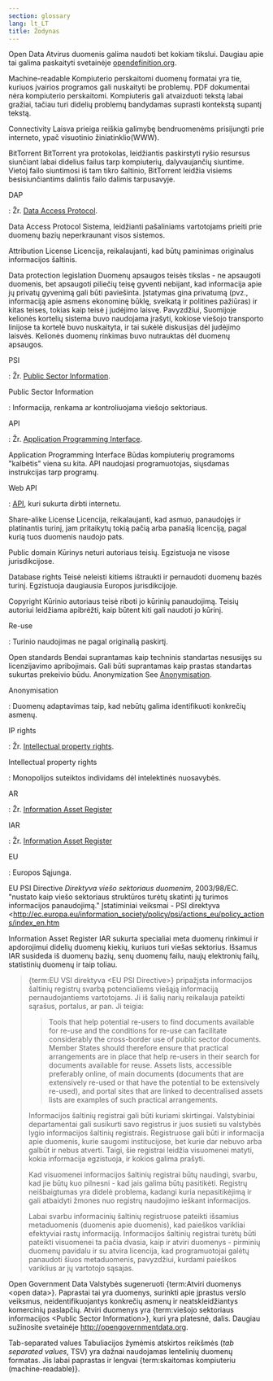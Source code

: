```yaml
---
section: glossary
lang: lt_LT
title: Žodynas
---
```


Open Data Atvirus duomenis galima naudoti bet kokiam tikslui. Daugiau apie tai galima paskaityti svetainėje [opendefinition.org](http://www.opendefinition.org/).

Machine-readable Kompiuterio perskaitomi duomenų formatai yra tie, kuriuos įvairios programos gali nuskaityti be problemų. PDF dokumentai nėra kompiuterio perskaitomi. Kompiuteris gali atvaizduoti tekstą labai gražiai, tačiau turi didelių problemų bandydamas suprasti kontekstą supantį tekstą.

Connectivity Laisva prieiga reiškia galimybę bendruomenėms prisijungti prie interneto, ypač visuotinio žiniatinklio(WWW).

BitTorrent BitTorrent yra protokolas, leidžiantis paskirstyti ryšio resursus siunčiant labai didelius failus tarp kompiuterių, dalyvaujančių siuntime. Vietoj failo siuntimosi iš tam tikro šaltinio, BitTorrent leidžia visiems besisiunčiantims dalintis failo dalimis tarpusavyje.

DAP

:   Žr. [Data Access Protocol](/glossary/lt_LT/terms/data-access-protocol/).

Data Access Protocol Sistema, leidžianti pašaliniams vartotojams prieiti prie duomenų bazių neperkraunant visos sistemos.

Attribution License Licencija, reikalaujanti, kad būtų paminimas originalus informacijos šaltinis.

Data protection legislation Duomenų apsaugos teisės tikslas - ne apsaugoti duomenis, bet apsaugoti piliečių teisę gyventi nebijant, kad informacija apie jų privatų gyvenimą gali būti paviešinta. Įstatymas gina privatumą (pvz., informaciją apie asmens ekonominę būklę, sveikatą ir politines pažiūras) ir kitas teises, tokias kaip teisė į judėjimo laisvę. Pavyzdžiui, Suomijoje kelionės kortelių sistema buvo naudojama įrašyti, kokiose viešojo transporto linijose ta kortelė buvo nuskaityta, ir tai sukėlė diskusijas dėl judėjimo laisvės. Kelionės duomenų rinkimas buvo nutrauktas dėl duomenų apsaugos.

PSI

:   Žr. [Public Sector Information](/glossary/lt_LT/terms/public-sector-information/).

Public Sector Information

:   Informacija, renkama ar kontroliuojama viešojo sektoriaus.

API

:   Žr. [Application Programming Interface](/glossary/lt_LT/terms/application-programming-interface/).

Application Programming Interface Būdas kompiuterių programoms "kalbėtis" viena su kita. API naudojasi programuotojas, siųsdamas instrukcijas tarp programų.

Web API

:   [API](/glossary/lt_LT/terms/api/), kuri sukurta dirbti internetu.

Share-alike License Licencija, reikalaujanti, kad asmuo, panaudojęs ir platinantis turinį, jam pritaikytų tokią pačią arba panašią licenciją, pagal kurią tuos duomenis naudojo pats.

Public domain Kūrinys neturi autoriaus teisių. Egzistuoja ne visose jurisdikcijose.

Database rights Teisė neleisti kitiems ištraukti ir pernaudoti duomenų bazės turinį. Egzistuoja daugiausia Europos jurisdikcijoje.

Copyright Kūrinio autoriaus teisė riboti jo kūrinių panaudojimą. Teisių autoriui leidžiama apibrėžti, kaip būtent kiti gali naudoti jo kūrinį.

Re-use

:   Turinio naudojimas ne pagal originalią paskirtį.

Open standards Bendai suprantamas kaip techninis standartas nesusijęs su licenzijavimo apribojimais. Gali būti suprantamas kaip prastas standartas sukurtas prekeivio būdu. Anonymization See [Anonymisation](/glossary/lt_LT/terms/anonymisation/).

Anonymisation

:   Duomenų adaptavimas taip, kad nebūtų galima identifikuoti konkrečių asmenų.

IP rights

:   Žr. [Intellectual property rights](/glossary/lt_LT/terms/intellectual-property-rights/).

Intellectual property rights

:   Monopolijos suteiktos individams dėl intelektinės nuosavybės.

AR

:   Žr. [Information Asset Register](/glossary/lt_LT/terms/information-asset-register/)

IAR

:   Žr. [Information Asset Register](/glossary/lt_LT/terms/information-asset-register/)

EU

:   Europos Sąjunga.

EU PSI Directive *Direktyva viešo sektoriaus duomenim*, 2003/98/EC. "nustato kaip viešo sektoriaus struktūros turėtų skatinti jų turimos informacijos panaudojimą." Įstatiminiai veiksmai - PSI direktyva \<<http://ec.europa.eu/information_society/policy/psi/actions_eu/policy_actions/index_en.htm>

Information Asset Register IAR sukurta specialiai meta duomenų rinkimui ir apdorojimui didelių duomenų kiekių, kuriuos turi viešas sektorius. Išsamus IAR susideda iš duomenų bazių, senų duomenų failu, naujų elektronių failų, statistinių duomenų ir taip toliau.

> {term:EU VSI direktyva \<EU PSI Directive\>} pripažįsta informacijos šaltinių registrų svarbą potencialiems viešąją informaciją pernaudojantiems vartotojams. Ji iš šalių narių reikalauja pateikti sąrašus, portalus, ar pan. Ji teigia:
>
> > Tools that help potential re-users to find documents available for re-use and the conditions for re-use can facilitate considerably the cross-border use of public sector documents. Member States should therefore ensure that practical arrangements are in place that help re-users in their search for documents available for reuse. Assets lists, accessible preferably online, of main documents (documents that are extensively re-used or that have the potential to be extensively re-used), and portal sites that are linked to decentralised assets lists are examples of such practical arrangements.
>
> Informacijos šaltinių registrai gali būti kuriami skirtingai. Valstybiniai departamentai gali susikurti savo registrus ir juos susieti su valstybės lygio informacijos šaltinių registrais. Registruose gali būti ir informacija apie duomenis, kurie saugomi institucijose, bet kurie dar nebuvo arba galbūt ir nebus atverti. Taigi, šie registrai leidžia visuomenei matyti, kokia informacija egzistuoja, ir kokios galima prašyti.
>
> Kad visuomenei informacijos šaltinių registrai būtų naudingi, svarbu, kad jie būtų kuo pilnesni - kad jais galima būtų pasitikėti. Registrų neišbaigtumas yra didelė problema, kadangi kuria nepasitikėjimą ir gali atbaidyti žmones nuo registrų naudojimo ieškant informacijos.
>
> Labai svarbu informacinių šaltinių registruose pateikti išsamius metaduomenis (duomenis apie duomenis), kad paieškos varikliai efektyviai rastų informaciją. Informacijos šaltinių registrai turėtų būti pateikti visuomenei ta pačia dvasia, kaip ir atviri duomenys - pirminių duomenų pavidalu ir su atvira licencija, kad programuotojai galėtų panaudoti šiuos metaduomenis, pavyzdžiui, kurdami paieškos variklius ar jų vartotojo sąsajas.

Open Government Data Valstybės sugeneruoti {term:Atviri duomenys \<open data\>}. Paprastai tai yra duomenys, surinkti apie įprastus verslo veiksmus, neidentifikuojantys konkrečių asmenų ir neatskleidžiantys komercinių paslapčių. Atviri duomenys yra {term:viešojo sektoriaus informacijos \<Public Sector Information\>}, kuri yra platesnė, dalis. Daugiau sužinosite svetainėje <http://opengovernmentdata.org>.

Tab-separated values Tabuliacijos žymėmis atskirtos reikšmės (*tab separated values*, TSV) yra dažnai naudojamas lentelinių duomenų formatas. Jis labai paprastas ir lengvai {term:skaitomas kompiuteriu (machine-readable)}.
